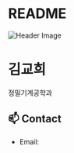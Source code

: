 # README

<!DOCTYPE html>
<html lang="en">

<img src="" alt="Header Image">

<body>

  <h1>김교희</h1>
  <p>정밀기계공학과</p>
  
  <h2>📫 Contact</h2>
  <ul>
    <li>Email: <a href="luedimosac1028@daum.net </a></li>
    <li>Phone: 010-3829-3841</li>
  </ul>
  
  <h2>📚 Education</h2>
  <ul>
    <li>2016 - 2019: 검단고등학교 졸업</li>
    <li>2019 - 2023: 경북대학교 정밀기계공학과 (입학)</li>
  
  </ul>

  <h2>💼 Career</h2>
  <ul>

  </ul>
  
  <h2>📂 Projects</h2>
  <ul>
    <li>2024.09 - 2025.02: Dosan Robotics Rokey bootcamp</li>
    <li>2025.04 - 2025.06: MBC Academy Vision bootcamp</li>
  

  </ul>

  <h2>✨ Skills</h2>
<ul>
    <li>영어 오픽: </li>
    <li>전체 학점: /4.5</li>
    <li>전공 학점: /4.5</li>
    <br>
    <li>Prog. Langs: C / C++, Python</li>
    <li>Operating System: ROS, ROS2</li>
    <li>Hardware: Arduino, Raspberry pi, Jetson Nano</li>
    <li>Deep Learning: YOLO V8</li>
    <li>Vision: OpenCV</li>
    <li>ETC: SQLite, Ubuntu</li>
</ul>


  <h2>🏆 Competitions & Conferences</h2>
<ul>

</ul>


</body>

</html>
